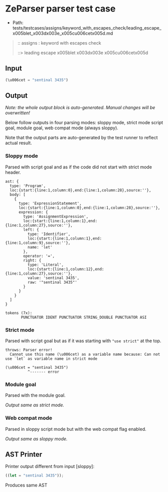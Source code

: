 # ZeParser parser test case

- Path: tests/testcases/assigns/keyword_with_escapes_check/leading_escape_x005blet_x003dx003e_x005cu006cetx005d.md

> :: assigns : keyword with escapes check
>
> ::> leading escape x005blet x003dx003e x005cu006cetx005d

## Input

`````js
(\u006cet = "sentinal 3435")
`````

## Output

_Note: the whole output block is auto-generated. Manual changes will be overwritten!_

Below follow outputs in four parsing modes: sloppy mode, strict mode script goal, module goal, web compat mode (always sloppy).

Note that the output parts are auto-generated by the test runner to reflect actual result.

### Sloppy mode

Parsed with script goal and as if the code did not start with strict mode header.

`````
ast: {
  type: 'Program',
  loc:{start:{line:1,column:0},end:{line:1,column:28},source:''},
  body: [
    {
      type: 'ExpressionStatement',
      loc:{start:{line:1,column:0},end:{line:1,column:28},source:''},
      expression: {
        type: 'AssignmentExpression',
        loc:{start:{line:1,column:1},end:{line:1,column:27},source:''},
        left: {
          type: 'Identifier',
          loc:{start:{line:1,column:1},end:{line:1,column:9},source:''},
          name: 'let'
        },
        operator: '=',
        right: {
          type: 'Literal',
          loc:{start:{line:1,column:12},end:{line:1,column:27},source:''},
          value: 'sentinal 3435',
          raw: '"sentinal 3435"'
        }
      }
    }
  ]
}

tokens (7x):
       PUNCTUATOR IDENT PUNCTUATOR STRING_DOUBLE PUNCTUATOR ASI
`````

### Strict mode

Parsed with script goal but as if it was starting with `"use strict"` at the top.

`````
throws: Parser error!
  Cannot use this name (\u006cet) as a variable name because: Can not use `let` as variable name in strict mode

(\u006cet = "sentinal 3435")
          ^------- error
`````


### Module goal

Parsed with the module goal.

_Output same as strict mode._

### Web compat mode

Parsed in sloppy script mode but with the web compat flag enabled.

_Output same as sloppy mode._

## AST Printer

Printer output different from input [sloppy]:

````js
((let = "sentinal 3435"));
````

Produces same AST
